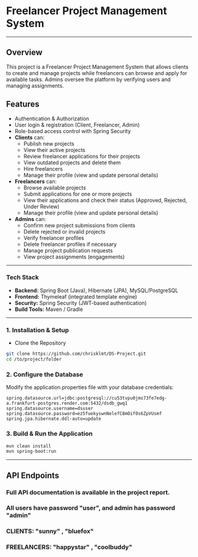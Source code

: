 # Freelancer Project Management System

---

## Overview
This project is a Freelancer Project Management
System that allows clients to create and manage
projects while freelancers can browse and apply
for available tasks. Admins oversee the platform
by verifying users and managing assignments.

## Features
- Authentication & Authorization
- User login & registration (Client, Freelancer, Admin)
- Role-based access control with Spring Security
- **Clients** can:
    - Publish new projects
    - View their active projects
    - Review freelancer applications for their projects
    - View outdated projects and delete them
    - Hire freelancers
    - Manage their profile (view and update personal details)
- **Freelancers** can:
    - Browse available projects
    - Submit applications for one or more projects
    - View their applications and check their status (Approved, Rejected, Under Review)
    - Manage their profile (view and update personal details)
- **Admins** can:
    - Confirm new project submissions from clients
    - Delete rejected or invalid projects 
    - Verify freelancer profiles
    - Delete freelancer profiles if necessary
    - Manage project publication requests
    - View project assignments (engagements)
---

### Tech Stack
- <b>Backend:</b> Spring Boot (Java), Hibernate (JPA), MySQL/PostgreSQL
- <b>Frontend:</b> Thymeleaf (integrated template engine)
- <b>Security:</b> Spring Security (JWT-based authentication)
- <b>Build Tools:</b> Maven / Gradle

---

### 1. Installation & Setup
- Clone the Repository
```sh
git clone https://github.com/chrisklmt/DS-Project.git
cd /to/project/folder
```

### 2. Configure the Database
Modify the application.properties file with your database credentials:
```properties
spring.datasource.url=jdbc:postgresql://cu53tvpu0jms73fe7edg-a.frankfurt-postgres.render.com:5432/dsdb_gwq1
spring.datasource.username=dsuser
spring.datasource.password=ez5fuekyswnNelefC8mOif0s6ZpVUsmf
spring.jpa.hibernate.ddl-auto=update
```

### 3. Build & Run the Application
```sh
mvn clean install
mvn spring-boot:run
```

---

## API Endpoints

### Full API documentation is available in the project report.

### All users have password "user", and admin has password "admin"
### CLIENTS:     "sunny"     ,  "bluefox"
### FREELANCERS: "happystar" ,  "coolbuddy" 
